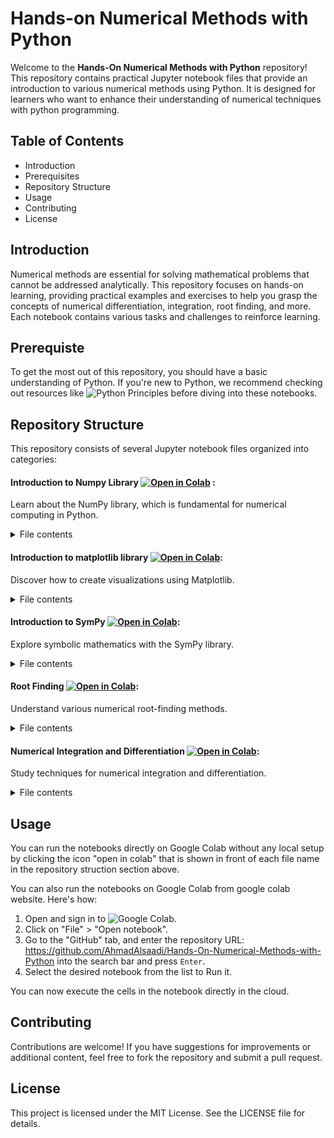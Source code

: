 # Hands-on Numerical Methods with Python
Welcome to the **Hands-On Numerical Methods with Python** repository! This repository contains practical Jupyter notebook files that provide an introduction to various numerical methods using Python. It is designed for learners who want to enhance their understanding of numerical techniques with python programming.      

## Table of Contents   
- Introduction   
- Prerequisites   
- Repository Structure   
- Usage   
- Contributing   
- License   

## Introduction
Numerical methods are essential for solving mathematical problems that cannot be addressed analytically. This repository focuses on hands-on learning, providing practical examples and exercises to help you grasp the concepts of numerical differentiation, integration, root finding, and more. Each notebook contains various tasks and challenges to reinforce learning.

## Prerequiste
To get the most out of this repository, you should have a basic understanding of Python. If you're new to Python, we recommend checking out resources like ![Python Principles](https://pythonprinciples.com/) before diving into these notebooks.

## Repository Structure
This repository consists of several Jupyter notebook files organized into categories:

#### **Introduction to Numpy Library** [![Open in Colab](https://colab.research.google.com/assets/colab-badge.svg)](https://colab.research.google.com/github/AhmadAlsaadi/ENCH320-Numpy/blob/main/Numpy_Part_1_expected_result.ipynb) :   
Learn about the NumPy library, which is fundamental for numerical computing in Python.
<details>
<summary>File contents</summary>

* What is NumPy
* Who created NumPy
* Why do we learn NumPy
* How do NumPy arrays look like?
* Installing Numpy
* Importing NumPy library
* Creating NumPy Arrays from Python Lists and Tuples
  * Creating 1D-array
  * Creating 2D-array
* Creating NumPy array with specific values
* Creating NumPy arrays from evenly spaced sequence of numbers
* Creating Numpy arrays from random numbers
* NumPy Array Attributes
* Array Indexing and Slicing
   * Array Indexing
   * Array Slicing
* Array Manipulation
  * Reshaping Arrays
  * Resizing Arrays
  * Flattening Arrays
  * Reversing Array
  * Array Concatenation
  * Array Stacking
  * Array Splitting
  * Array Transposing
* Mathematical Operations on Arrays
  * Basic Mathematic Operations
  * Arrays Broadcasting
  * Numpy Universal Functions
  * Working with mathematical formulas
* File Input and Output in NumPy
  * Saving NumPy Arrays to Files:
  * Loading Data from Files
* Conclusion

</details>

#### **Introduction to matplotlib library** [![Open in Colab](https://colab.research.google.com/assets/colab-badge.svg)](https://colab.research.google.com/github/AhmadAlsaadi/ENCH320-Numpy/blob/main/Introduction_to_Matplotlib.ipynb):   
Discover how to create visualizations using Matplotlib.    
<details>
<summary>File contents</summary>

* What is matplotlib   
* Matplotlib creator   
* Installing matplotlib    
* Importing matplotlib   
* Creating line plot   
* Customizing a plot   
  * Adding title   
  * Adding x-axis and y-axis labels   
  * Styling line plot   
  * Plot gridlines   
  * Plot legend   
  * x-axis and y-axis limits   
* 2D plot types in matplotlib   
  * Scatter plot   
  * Bar plot   
  * Histogram   
  * Pie chart   
* Plot annotation   
* Subplots  
* Saving plots   
* Conclusion   

</details>

#### **Introduction to SymPy** [![Open in Colab](https://colab.research.google.com/assets/colab-badge.svg)](https://colab.research.google.com/github/AhmadAlsaadi/ENCH320-Numpy/blob/main/Introduction_to_sympy.ipynb):  
Explore symbolic mathematics with the SymPy library.
<details>
<summary>File contents</summary>

* Installing SymPy   
* Importing SymPy   
* Defining symbolic variables   
* Writing mathematical expression   
* Evaluating an expression   
* Writing equations   
* Solving Equations   
* Solving Systems of Equations   
* Differentiation in Sympy   
* Integration in SymPy   
* Plotting In SymPy   
* Limits in SymPy   
* Piecewise Functions   
* Laplace Transform   
  * Definition   
  * Applications   
  * Properties   
* Solving Differential Equations   
  * Key concepts      

</details>

#### **Root Finding**  [![Open in Colab](https://colab.research.google.com/assets/colab-badge.svg)](https://colab.research.google.com/github/AhmadAlsaadi/ENCH320-Numpy/blob/main/Root_Finding.ipynb):   
Understand various numerical root-finding methods.
<details>
<summary>File contents</summary>

* Python Review   
  * Representing Mathematical Function   
  * Evaluating Mathematical Functions at Multiple Points   
  * Plotting Mathematical Functions   
* Tolerance in Numerical Computing   
  * Why Tolerance Matters?   
* What is Root Finding?   
* Types of Root finding Methods   
  * Closed Methods   
    * Understanding the Intermediate Value Theorem (IVT)   
    * Bisection Method   
    * False Position Method (Regula Falsi)
  * Open Methods   
    * Newton-Raphson Method   
    * Secant Method   
    * Fixed Point Iteration     

</details>

#### **Numerical Integration and Differentiation**  [![Open in Colab](https://colab.research.google.com/assets/colab-badge.svg)](https://colab.research.google.com/github/AhmadAlsaadi/ENCH320-Numpy/blob/main/Numerical_Integration.ipynb):   
Study techniques for numerical integration and differentiation.
<details>
<summary>File contents</summary>

</details>

## Usage
You can run the notebooks directly on Google Colab without any local setup by clicking the icon "open in colab" that is shown in front of each file name in the repository struction section above.   

You can also run the notebooks on Google Colab from google colab website. Here's how:

1. Open and sign in to ![Google Colab](https://colab.research.google.com/).
2. Click on "File" > "Open notebook".
3. Go to the "GitHub" tab, and enter the repository URL: https://github.com/AhmadAlsaadi/Hands-On-Numerical-Methods-with-Python into the search bar and press `Enter`.
4. Select the desired notebook from the list to Run it.   

You can now execute the cells in the notebook directly in the cloud.

## Contributing
Contributions are welcome! If you have suggestions for improvements or additional content, feel free to fork the repository and submit a pull request.

## License
This project is licensed under the MIT License. See the LICENSE file for details.
